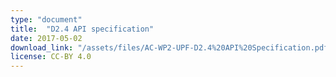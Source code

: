 ```yaml
---
type: "document"
title:  "D2.4 API specification"
date: 2017-05-02
download_link: "/assets/files/AC-WP2-UPF-D2.4%20API%20Specification.pdf"
license: CC-BY 4.0
---
```

